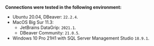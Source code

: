 **Connections were tested in the following environment:**

* Ubuntu 20.04, DBeaver: `22.2.4`.
* MacOS Big Sur 11.3:
   * JetBrains DataGrip: `2021.1`.
   * DBeaver Community: `21.0.5`.
* Windows 10 Pro 21H1 with SQL Server Management Studio `18.9.1`.
